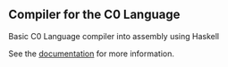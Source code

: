 ## Compiler for the C0 Language 

Basic C0 Language compiler into assembly using Haskell

See the [documentation](c0-reference.pdf) for more information.